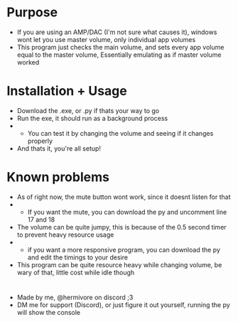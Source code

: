 # Purpose
- If you are using an AMP/DAC (I'm not sure what causes it), windows wont let you use master volume, only individual app volumes
- This program just checks the main volume, and sets every app volume equal to the master volume, Essentially emulating as if master volume worked

# Installation + Usage
- Download the .exe, or .py if thats your way to go
- Run the exe, it should run as a background process
- - You can test it by changing the volume and seeing if it changes properly
- And thats it, you're all setup!

# Known problems
- As of right now, the mute button wont work, since it doesnt listen for that
- - If you want the mute, you can download the py and uncomment line 17 and 18
- The volume can be quite jumpy, this is because of the 0.5 second timer to prevent heavy resource usage
- - if you want a more responsive program, you can download the py and edit the timings to your desire
- This program can be quite resource heavy while changing volume, be wary of that, little cost while idle though


#
- Made by me, @hermivore on discord ;3
- DM me for support (Discord), or just figure it out yourself, running the py will show the console
